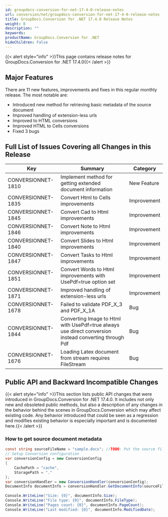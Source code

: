 ```yaml
---
id: groupdocs-conversion-for-net-17-4-0-release-notes
url: conversion/net/groupdocs-conversion-for-net-17-4-0-release-notes
title: GroupDocs.Conversion for .NET 17.4.0 Release Notes
weight: 8
description: ""
keywords: 
productName: GroupDocs.Conversion for .NET
hideChildren: False
---
```

{{< alert style="info" >}}This page contains release notes for GroupDocs.Conversion for .NET 17.4.0{{< /alert >}}

## Major Features

There are 11 new features, improvements and fixes in this regular monthly release. The most notable are:

*   Introduced new method for retrieving basic metadata of the source document
*   Improved handling of extension-less urls
*   Improved to HTML conversions
*   Improved HTML to Cells conversions
*   Fixed 3 bugs

## Full List of Issues Covering all Changes in this Release

| Key | Summary | Category |
| --- | --- | --- |
| CONVERSIONNET-1810 | Implement method for getting extended document information | New Feature |
| CONVERSIONNET-1835 | Convert Html to Cells improvements | Improvement |
| CONVERSIONNET-1845 | Convert Cad to Html improvements | Improvement |
| CONVERSIONNET-1846 | Convert Note to Html improvements | Improvement |
| CONVERSIONNET-1840 | Convert Slides to Html improvements | Improvement |
| CONVERSIONNET-1847 | Convert Tasks to Html improvements | Improvement |
| CONVERSIONNET-1851 | Convert Words to Html improvements with UsePdf=true option set | Improvement |
| CONVERSIONNET-1871 | Improved handling of extension-less urls | Improvement |
| CONVERSIONNET-1678 | Failed to validate PDF\_X\_3 and PDF\_X\_1A | Bug |
| CONVERSIONNET-1844 | Converting Image to Html with UsePdf=true always use direct conversion instead converting through Pdf | Bug |
| CONVERSIONNET-1676 | Loading Latex document from stream requires FileStream | Bug |

## Public API and Backward Incompatible Changes

{{< alert style="info" >}}This section lists public API changes that were introduced in GroupDocs.Conversion for .NET 17.4.0. It includes not only new and obsoleted public methods, but also a description of any changes in the behavior behind the scenes in GroupDocs.Conversion which may affect existing code. Any behavior introduced that could be seen as a regression and modifies existing behavior is especially important and is documented here.{{< /alert >}}

### How to get source document metadata 



```csharp
const string sourceFileName = "sample.docx"; //TODO: Put the source filename here
// Setup Conversion configuration
var conversionConfig = new ConversionConfig
{
    CachePath = "cache",
    StoragePath = "."
};
var conversionHandler = new ConversionHandler(conversionConfig);
DocumentInfo documentInfo = conversionHandler.GetDocumentInfo(sourceFileName);
 
Console.WriteLine("Size: {0}", documentInfo.Size);
Console.WriteLine("File type: {0}", documentInfo.FileType);
Console.WriteLine("Pages count: {0}", documentInfo.PageCount);
Console.WriteLine("Last modified: {0}", documentInfo.ModifiedDate);
```
